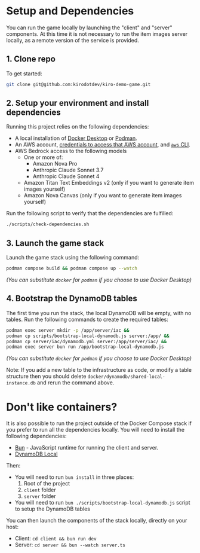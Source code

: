 # Setup and Dependencies

You can run the game locally by launching the "client" and "server" components.
At this time it is not necessary to run the item images server locally, as a remote
version of the service is provided.

## 1. Clone repo

To get started:

```sh
git clone git@github.com:kirodotdev/kiro-demo-game.git
```

## 2. Setup your environment and install dependencies

Running this project relies on the following dependencies:

* A local installation of [Docker Desktop](https://www.docker.com/products/docker-desktop/) or [Podman](https://podman.io/).
* An AWS account, [credentials to access that AWS account](https://docs.aws.amazon.com/cli/latest/userguide/getting-started-prereqs.html), and [`aws` CLI](https://docs.aws.amazon.com/cli/latest/userguide/cli-chap-getting-started.html).
* AWS Bedrock access to the following models
   - One or more of:
      - Amazon Nova Pro
      - Anthropic Claude Sonnet 3.7
      - Anthropic Claude Sonnet 4
   - Amazon Titan Text Embeddings v2 (only if you want to generate item images yourself)
   - Amazon Nova Canvas (only if you want to generate item images yourself)

Run the following script to verify that the dependencies are fulfilled:

```sh
./scripts/check-dependencies.sh
```

## 3. Launch the game stack

Launch the game stack using the following command:

```sh
podman compose build && podman compose up --watch
```
_(You can substitute `docker` for `podman` if you choose to use Docker Desktop)_

## 4. Bootstrap the DynamoDB tables

The first time you run the stack, the local DynamoDB will be
empty, with no tables. Run the following commands to create the required tables:

```sh
podman exec server mkdir -p /app/server/iac &&
podman cp scripts/bootstrap-local-dynamodb.js server:/app/ &&
podman cp server/iac/dynamodb.yml server:/app/server/iac/ &&
podman exec server bun run /app/bootstrap-local-dynamodb.js
```
_(You can substitute `docker` for `podman` if you choose to use Docker Desktop)_

Note: If you add a new table to the infrastructure as code, or modify a table structure
then you should delete `docker/dynamodb/shared-local-instance.db` and rerun the command above.

# Don't like containers?

It is also possible to run the project outside of the Docker Compose stack if you prefer to run all the dependencies locally. You will 
need to install the following dependencies:

* [Bun](https://bun.sh/) - JavaScript runtime for running the client and server. 
* [DynamoDB Local](https://docs.aws.amazon.com/amazondynamodb/latest/developerguide/DynamoDBLocal.html)

Then:
* You will need to run `bun install` in three places:
   1. Root of the project
   2. `client` folder
   3. `server` folder
* You will need to run `bun ./scripts/bootstrap-local-dynamodb.js` script to setup the DynamoDB tables

You can then launch the components of the stack locally, directly on your host:

- Client: `cd client && bun run dev`
- Server: `cd server && bun --watch server.ts`
